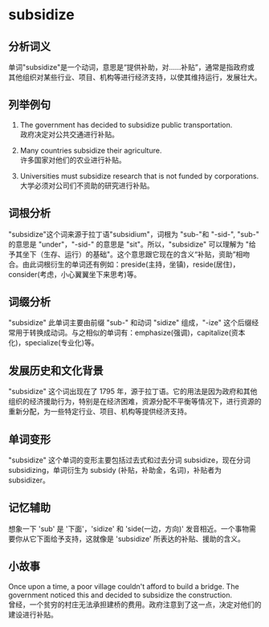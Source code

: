 # subsidize

## 分析词义

  

单词"subsidize"是一个动词，意思是“提供补助，对......补贴”，通常是指政府或其他组织对某些行业、项目、机构等进行经济支持，以使其维持运行，发展壮大。

  

## 列举例句

  

1.  The government has decided to subsidize public transportation.  
    政府决定对公共交通进行补贴。
    
      
    
2.  Many countries subsidize their agriculture.  
    许多国家对他们的农业进行补贴。
    
      
    
3.  Universities must subsidize research that is not funded by corporations.  
    大学必须对公司们不资助的研究进行补贴。
    
      
    

  

## 词根分析

  

"subsidize"这个词来源于拉丁语"subsidium"，词根为 "sub-"和 "-sid-", "sub-" 的意思是 "under"，"-sid-" 的意思是 "sit"。所以，"subsidize" 可以理解为 "给予其坐下（生存、运行）的基础"。这个意思跟它现在的含义“补贴，资助”相吻合。由此词根衍生的单词还有例如：preside(主持，坐镇)，reside(居住)，consider(考虑，小心翼翼坐下来思考)等。

  

## 词缀分析

  

"subsidize" 此单词主要由前缀 "sub-" 和动词 "sidize" 组成，"-ize" 这个后缀经常用于转换成动词。与之相似的单词有：emphasize(强调)，capitalize(资本化)，specialize(专业化)等。

  

## 发展历史和文化背景

  

"subsidize" 这个词出现在了 1795 年，源于拉丁语。它的用法是因为政府和其他组织的经济援助行为，特别是在经济困难，资源分配不平衡等情况下，进行资源的重新分配，为一些特定行业、项目、机构等提供经济支持。

  

## 单词变形

  

"subsidize" 这个单词的变形主要包括过去式和过去分词 subsidize，现在分词 subsidizing，单词衍生为 subsidy (补贴，补助金，名词)，补贴者为 subsidizer。

  

## 记忆辅助

  

想象一下 'sub' 是 '下面'，'sidize' 和 'side(一边，方向)' 发音相近。一个事物需要你从它下面给予支持，这就像是 'subsidize' 所表达的补贴、援助的含义。

  

## 小故事

  

Once upon a time, a poor village couldn't afford to build a bridge. The government noticed this and decided to subsidize the construction.  
曾经，一个贫穷的村庄无法承担建桥的费用。政府注意到了这一点，决定对他们的建设进行补贴。

